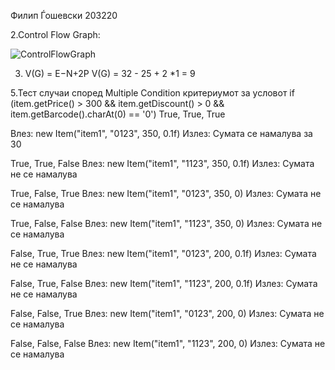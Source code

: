 Филип Ѓошевски 203220

2.Control Flow Graph:

![ControlFlowGraph](https://github.com/gjosevskifilip/SI_2024_lab2_203220/assets/159798506/7f1757e4-937b-4d7d-bfd5-55ddb3c02124)

3. V(G) = E−N+2P
   V(G) = 32 - 25 + 2 *1 = 9

5.Тест случаи според Multiple Condition критериумот за условот if (item.getPrice() > 300 && item.getDiscount() > 0 && item.getBarcode().charAt(0) == '0')
True, True, True

Влез: new Item("item1", "0123", 350, 0.1f)
Излез: Сумата се намалува за 30

True, True, False
Влез: new Item("item1", "1123", 350, 0.1f)
Излез: Сумата не се намалува

True, False, True
Влез: new Item("item1", "0123", 350, 0)
Излез: Сумата не се намалува

True, False, False
Влез: new Item("item1", "1123", 350, 0)
Излез: Сумата не се намалува

False, True, True
Влез: new Item("item1", "0123", 200, 0.1f)
Излез: Сумата не се намалува

False, True, False
Влез: new Item("item1", "1123", 200, 0.1f)
Излез: Сумата не се намалува

False, False, True
Влез: new Item("item1", "0123", 200, 0)
Излез: Сумата не се намалува

False, False, False
Влез: new Item("item1", "1123", 200, 0)
Излез: Сумата не се намалува
